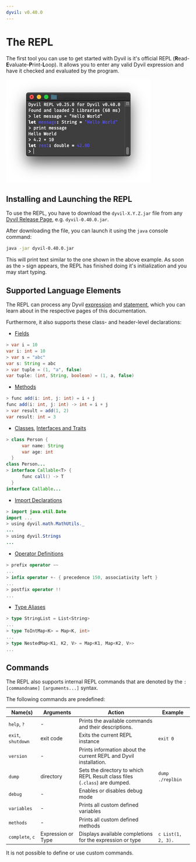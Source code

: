 ```yaml
---
dyvil: v0.40.0
---
```

# The REPL

The first tool you can use to get started with Dyvil is it's official REPL (**R**ead-**E**valuate-**P**rint-**L**oop). It allows you to enter any valid Dyvil expression and have it checked and evaluated by the program.

![The REPL](repl-screenshot.png)

## Installing and Launching the REPL

To use the REPL, you have to download the `dyvil-X.Y.Z.jar` file from any [Dyvil Release Page](https://github.com/Dyvil/Dyvil/releases), e.g. `dyvil-0.40.0.jar`.

After downloading the file, you can launch it using the `java` console command:

```sh
java -jar dyvil-0.40.0.jar
```

This will print text similar to the one shown in the above example. As soon as the `>` sign appears, the REPL has finished doing it's initialization and you may start typing.

## Supported Language Elements

The REPL can process any Dyvil [expression](expressions.md) and [statement](statements.md), which you can learn about in the respective pages of this documentation.

Furthermore, it also supports these class- and header-level declarations:

- [Fields](classes/fields.md)

```java
> var i = 10
var i: int = 10
> var s = "abc"
var s: String = abc
> var tuple = (1, "a", false)
var tuple: (int, String, boolean) = (1, a, false)
```

- [Methods](classes/methods.md)

```java
> func add(i: int, j: int) = i + j
func add(i: int, j: int) -> int = i + j
> var result = add(1, 2)
var result: int = 3
```

- [Classes](classes.md), [Interfaces and Traits](classes/traits.md)

```java
> class Person {
      var name: String
      var age: int
  }
class Person...
> interface Callable<T> {
      func call() -> T
  }
interface Callable...
```

- [Import Declarations](headers/import-declarations.md)

```java
> import java.util.Date
import ...
> using dyvil.math.MathUtils._
...
> using dyvil.Strings
...
```

- [Operator Definitions](headers/operators.md)

```swift
> prefix operator ~~
...
> infix operator +- { precedence 150, associativity left }
...
> postfix operator !!
...
```

- [Type Aliases](headers/type-aliases.md)

```scala
> type StringList = List<String>
...
> type ToIntMap<K> = Map<K, int>
...
> type NestedMap<K1, K2, V> = Map<K1, Map<K2, V>>
...
```

## Commands

The REPL also supports internal REPL commands that are denoted by the `:[commandname] [arguments...]` syntax.

The following commands are predefined:

| Name(s) | Arguments | Action | Example
| ---- | --------- | ------ | -------
| `help`, `?` | - | Prints the available commands and their descriptions. | |
| `exit`, `shutdown` | exit code | Exits the current REPL instance | `exit 0` |
| `version` | - | Prints information about the current REPL and Dyvil installation. | |
| `dump` | directory | Sets the directory to which REPL Result class files (`.class`) are dumped. | `dump ./replbin` |
| `debug` | - | Enables or disables debug mode | |
| `variables` | - | Prints all custom defined variables | |
| `methods` | - | Prints all custom defined methods | |
| `complete`, `c` | Expression or Type | Displays available completions for the expression or type | `c List(1, 2, 3).` | 

It is not possible to define or use custom commands.